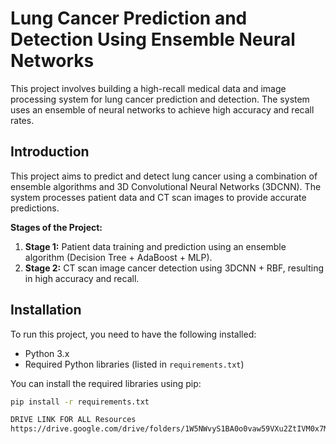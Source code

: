 # Lung Cancer Prediction and Detection Using Ensemble Neural Networks

This project involves building a high-recall medical data and image processing system for lung cancer prediction and detection. The system uses an ensemble of neural networks to achieve high accuracy and recall rates.

## Introduction

This project aims to predict and detect lung cancer using a combination of ensemble algorithms and 3D Convolutional Neural Networks (3DCNN). The system processes patient data and CT scan images to provide accurate predictions.

**Stages of the Project:**
1. **Stage 1:** Patient data training and prediction using an ensemble algorithm (Decision Tree + AdaBoost + MLP).
2. **Stage 2:** CT scan image cancer detection using 3DCNN + RBF, resulting in high accuracy and recall.

## Installation

To run this project, you need to have the following installed:

- Python 3.x
- Required Python libraries (listed in `requirements.txt`)

You can install the required libraries using pip:

```bash
pip install -r requirements.txt

DRIVE LINK FOR ALL Resources
https://drive.google.com/drive/folders/1W5NWvyS1BA0o0vaw59VXu2ZtIVM0x7Ms?usp=drive_link
